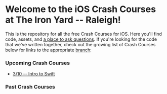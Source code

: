 # Welcome to the iOS Crash Courses at The Iron Yard -- Raleigh!

This is the repository for all the free Crash Courses for iOS. Here you'll find code, assets, and [a place to ask questions](https://guides.github.com/features/issues/). If you're looking for the code that we've written together, check out the growing list of Crash Courses below for links to the appropriate [branch](https://guides.github.com/introduction/flow/):

### Upcoming Crash Courses

* [3/10 -- Intro to Swift](../tree/2016-03-10--intro-to-swift)

### Past Crash Courses
